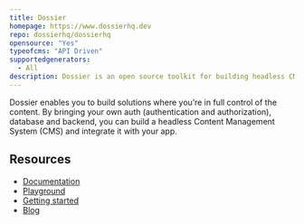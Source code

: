 ```yaml
---
title: Dossier
homepage: https://www.dossierhq.dev
repo: dossierhq/dossierhq
opensource: "Yes"
typeofcms: "API Driven"
supportedgenerators:
  - All
description: Dossier is an open source toolkit for building headless CMSs.
---
```


Dossier enables you to build solutions where you’re in full control of the content. By bringing your own auth (authentication and authorization), database and backend, you can build a headless Content Management System (CMS) and integrate it with your app.

## Resources

* [Documentation](https://www.dossierhq.dev/docs)
* [Playground](https://playground.dossierhq.dev/)
* [Getting started](https://www.dossierhq.dev/docs/getting-started)
* [Blog](https://www.dossierhq.dev/blog)
